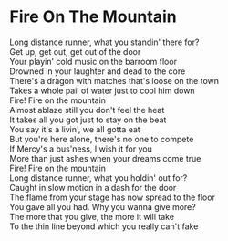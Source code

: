 # Fire On The Mountain

Long distance runner, what you standin' there for?  
Get up, get out, get out of the door  
Your playin' cold music on the barroom floor  
Drowned in your laughter and dead to the core  
There's a dragon with matches that's loose on the town  
Takes a whole pail of water just to cool him down  
Fire! Fire on the mountain  
Almost ablaze still you don't feel the heat  
It takes all you got just to stay on the beat  
You say it's a livin', we all gotta eat  
But you're here alone, there's no one to compete  
If Mercy's a bus'ness, I wish it for you  
More than just ashes when your dreams come true  
Fire! Fire on the mountain  
Long distance runner, what you holdin' out for?  
Caught in slow motion in a dash for the door  
The flame from your stage has now spread to the floor  
You gave all you had. Why you wanna give more?  
The more that you give, the more it will take  
To the thin line beyond which you really can't fake
